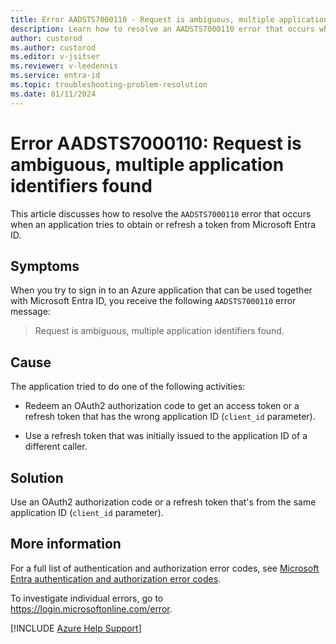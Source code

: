 ```yaml
---
title: Error AADSTS7000110 - Request is ambiguous, multiple application identifiers found
description: Learn how to resolve an AADSTS7000110 error that occurs when you try to sign in to an Azure app that can be used together with Microsoft Entra ID.
author: custorod
ms.author: custorod
ms.editor: v-jsitser
ms.reviewer: v-leedennis
ms.service: entra-id
ms.topic: troubleshooting-problem-resolution
ms.date: 01/11/2024
---
```


# Error AADSTS7000110: Request is ambiguous, multiple application identifiers found

This article discusses how to resolve the `AADSTS7000110` error that occurs when an application tries to obtain or refresh a token from Microsoft Entra ID.

## Symptoms

When you try to sign in to an Azure application that can be used together with Microsoft Entra ID, you receive the following `AADSTS7000110` error message:

> Request is ambiguous, multiple application identifiers found.

## Cause

The application tried to do one of the following activities:

- Redeem an OAuth2 authorization code to get an access token or a refresh token that has the wrong application ID (`client_id` parameter).

- Use a refresh token that was initially issued to the application ID of a different caller.

## Solution

Use an OAuth2 authorization code or a refresh token that's from the same application ID (`client_id` parameter).

## More information

For a full list of authentication and authorization error codes, see [Microsoft Entra authentication and authorization error codes](/entra/identity-platform/reference-error-codes).

To investigate individual errors, go to <https://login.microsoftonline.com/error>.

[!INCLUDE [Azure Help Support](../../../includes/azure-help-support.md)] 
